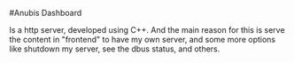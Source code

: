 #Anubis Dashboard

Is a http server, developed using C++.
And the main reason for this is serve the content in "frontend" to have my own server, and some more options like shutdown my server, see the dbus status, and others.
